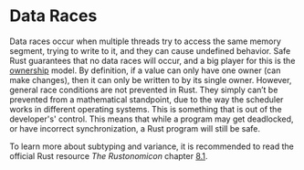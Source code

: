 # Data Races
Data races occur when multiple threads try to access the same memory
segment, trying to write to it, and they can cause undefined behavior. Safe
Rust guarantees that no data races will occur, and a big player for this is the
[ownership](ownership.md) model. By definition, if a value can only have one owner 
(can make changes), then it can only be written to by its single owner. However,
general race conditions are not prevented in Rust. They simply can’t be
prevented from a mathematical standpoint, due to the way the scheduler
works in different operating systems. This is something that is out of the 
developer's'
control. This means that while a program may get deadlocked, or have
incorrect synchronization, a Rust program will still be safe.

To learn more about subtyping and variance, it is recommended to read the official Rust 
resource *The Rustonomicon* chapter [8.1](https://doc.rust-lang.org/nomicon/races.html).
